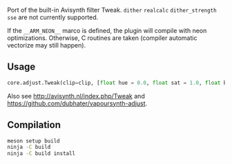 Port of the built-in Avisynth filter Tweak. `dither` `realcalc` `dither_strength` `sse` are not currently supported.

If the `__ARM_NEON__` marco is defined, the plugin will compile with neon optimizations. Otherwise, C routines are taken (compiler automatic vectorize may still happen).

## Usage

```python
core.adjust.Tweak(clip=clip, [float hue = 0.0, float sat = 1.0, float bright = 0.0, float cont = 1.0, bool coring = True, float startHue = 0.0, float endHue = 360.0, float maxSat = 150.0, float minSat = 0.0, float interp = 16.0])
```

Also see http://avisynth.nl/index.php/Tweak and https://github.com/dubhater/vapoursynth-adjust.

## Compilation
```bash
meson setup build
ninja -C build
ninja -C build install
```